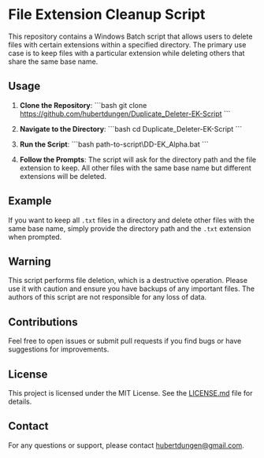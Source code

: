 # File Extension Cleanup Script

This repository contains a Windows Batch script that allows users to delete files with certain extensions within a specified directory. The primary use case is to keep files with a particular extension while deleting others that share the same base name.

## Usage

1. **Clone the Repository**:
   \```bash
   git clone https://github.com/hubertdungen/Duplicate_Deleter-EK-Script
   \```

2. **Navigate to the Directory**:
   \```bash
   cd Duplicate_Deleter-EK-Script
   \```

3. **Run the Script**:
   \```bash
   path-to-script\DD-EK_Alpha.bat
   \```

4. **Follow the Prompts**: The script will ask for the directory path and the file extension to keep. All other files with the same base name but different extensions will be deleted.

## Example

If you want to keep all `.txt` files in a directory and delete other files with the same base name, simply provide the directory path and the `.txt` extension when prompted.

## Warning

This script performs file deletion, which is a destructive operation. Please use it with caution and ensure you have backups of any important files. The authors of this script are not responsible for any loss of data.

## Contributions

Feel free to open issues or submit pull requests if you find bugs or have suggestions for improvements.

## License

This project is licensed under the MIT License. See the [LICENSE.md](LICENSE.md) file for details.

## Contact

For any questions or support, please contact [hubertdungen@gmail.com](mailto:hubertdungen@gmail.com).
